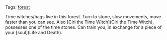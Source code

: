Tags: [forest](Forests)

Time witches/hags live in this forest. Turn to stone, slow movements, move faster than you can see. Also [Ciri the Time Witch](Ciri the Time Witch), possesses one of the time stones. Can train you, in exchange for a piece of your [soul](Life and Death).